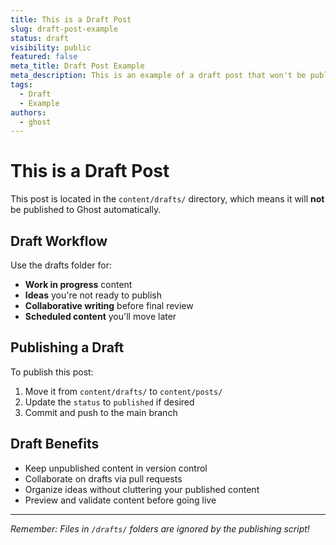 ```yaml
---
title: This is a Draft Post
slug: draft-post-example
status: draft
visibility: public
featured: false
meta_title: Draft Post Example
meta_description: This is an example of a draft post that won't be published.
tags:
  - Draft
  - Example
authors:
  - ghost
---
```


# This is a Draft Post

This post is located in the `content/drafts/` directory, which means it will **not** be published to Ghost automatically.

## Draft Workflow

Use the drafts folder for:

- **Work in progress** content
- **Ideas** you're not ready to publish
- **Collaborative writing** before final review
- **Scheduled content** you'll move later

## Publishing a Draft

To publish this post:

1. Move it from `content/drafts/` to `content/posts/`
2. Update the `status` to `published` if desired
3. Commit and push to the main branch

## Draft Benefits

- Keep unpublished content in version control
- Collaborate on drafts via pull requests  
- Organize ideas without cluttering your published content
- Preview and validate content before going live

---

*Remember: Files in `/drafts/` folders are ignored by the publishing script!*